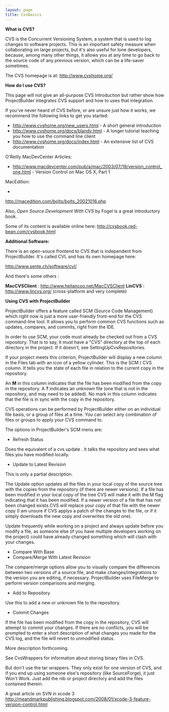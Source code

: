 ```yaml
---
layout: page
title: CvsBasics
---
```





**What is CVS?**

CVS is the Concurrent Versioning System, a system that is used to log changes to software projects. This is an important safety measure when collaborating on large projects, but it's also useful for lone developers, because, among many other things, it allows you at any time to go back to the source code of any previous version, which can be a life-saver sometimes.

The CVS homepage is at: http://www.cvshome.org/

**How do I use CVS?**

This page will not give an all-purpose CVS Introduction but rather show how ProjectBuilder integrates CVS support and how to uses that integration.

If you've never heard of CVS before, or are unsure just how it works, we recommend the following links to get you started:


* http://www.cvshome.org/new_users.html - A short general introduction
* http://www.cvshome.org/docs/blandy.html - A longer tutorial teaching you how to use the command line client
* http://www.cvshome.org/docs/index.html - An extensive list of CVS documentation


O'Reilly MacDevCenter Articles:

* http://www.macdevcenter.com/pub/a/mac/2003/07/18/version_control_one.html - Version Control on Mac OS X, Part 1


MacEdition:

*
http://macedition.com/bolts/bolts_20021016.php


Also, _Open Source Development With CVS_ by Fogel is a great introductory book.

Some of its content is available online here: http://cvsbook.red-bean.com/cvsbook.html

**Additional Software:**

There is an open-souce frontend to CVS that is independent from ProjectBuilder. It's called CVL and has its own homepage here:

http://www.sente.ch/software/cvl/

And there's some others :

**MacCVSClient** : http://www.heilancoo.net/MacCVSClient
**LinCVS** : http://www.lincvs.org/ (cross-platform and very complete) 

**Using CVS with ProjectBuilder**

ProjectBuilder offers a feature called SCM (Source Code Management) which right now is just a more user-friendly front-end for the CVS command-line tool.  It allows you to perform common CVS functions such as updates, compares, and commits, right from the IDE.

In order to use SCM, your code must already be checked out from a CVS repository.  That is to say, it must have a "CVS" directory at the top of each directory in the project.  If it doesn't, see SettingUpCvsRepositories.

If your project meets this criterion, ProjectBuilder will display a new column in the Files tab with an icon of a yellow cylinder.  This is the SCM / CVS column.  It tells you the state of each file in relation to the current copy in the repository.

An **M** in this column indicates that  the file has been modified from the copy in the repository.  A **?** indicates an unknown file (one that is not in the repository, and may need to be added).  No mark in this column indicates that the file is in sync with the copy in the repository.

CVS operations can be performed by ProjectBuilder either on an individual file basis, or a group of files at a time.  You can select any combination of files or groups to apply your CVS command to.

The options in ProjectBuilder's SCM menu are:


* Refresh Status

Does the equivalent of a     cvs update .  It talks the repository and sees what files you have modified locally.

* Update to Latest Revision

This is only a partial description.

The Update option updates all the files in your local copy of the source tree with the copies from the repository (if there are newer versions).  If a file has been modified in your local copy of the tree CVS will make it with the M flag indicating that it has been modified.  If a newer version of a file that has not been changed exists CVS will replace your copy of that file with the newer copy (I am unsure if CVS applys a patch of the changes to the file, or if it simply downloads the new copy and overwrites the old one).

Update frequently while working on a project and always update before you modify a file, as someone else (if you have multiple developers working on the project) could have already changed something which will clash with your changes.

* Compare With Base
* Compare/Merge With Latest Revision

The compare/merge options allow you to visually compare the differences between two versions of a source file, and make changes/integrations to the version you are editing, if necessary.  ProjectBuilder uses FileMerge to perform version comparisons and merging.


* Add to Repository

Use this to add a new or unknown file to the repository.

* Commit Changes

If the file has been modified from the copy in the repository, CVS will attempt to commit your changes.  If there are no conflicts, you will be prompted to enter a short description of what changes you made for the CVS log, and the file will revert to unmodified status.


More description forthcoming.

See CvsWrappers for information about storing binary files in CVS.

But don't use the tar wrappers.  They only exist for one version of CVS, and if you end up using someone else's repository (like SourceForge), it just Won't Work.  Just add the nib or project directory and add the files contained therein.


A great article on SVN in xcode 3
http://meandmarkpublishing.blogspot.com/2008/01/xcode-3-feature-version-control.html

